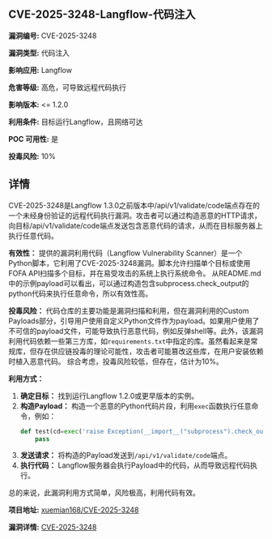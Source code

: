 ## CVE-2025-3248-Langflow-代码注入

**漏洞编号:** CVE-2025-3248

**漏洞类型:** 代码注入

**影响应用:** Langflow

**危害等级:** 高危，可导致远程代码执行

**影响版本:** <= 1.2.0

**利用条件:** 目标运行Langflow，且网络可达

**POC 可用性:** 是

**投毒风险:** 10%

## 详情

CVE-2025-3248是Langflow 1.3.0之前版本中/api/v1/validate/code端点存在的一个未经身份验证的远程代码执行漏洞。攻击者可以通过构造恶意的HTTP请求，向目标/api/v1/validate/code端点发送包含恶意代码的请求，从而在目标服务器上执行任意代码。

**有效性：**
提供的漏洞利用代码（Langflow Vulnerability Scanner）是一个Python脚本，它利用了CVE-2025-3248漏洞。脚本允许扫描单个目标或使用FOFA API扫描多个目标，并在易受攻击的系统上执行系统命令。 从README.md中的示例payload可以看出，可以通过构造包含subprocess.check_output的python代码来执行任意命令，所以有效性高。

**投毒风险：**
代码仓库的主要功能是漏洞扫描和利用，但在漏洞利用的Custom Payloads部分，引导用户使用自定义Python文件作为payload。如果用户使用了不可信的payload文件，可能导致执行恶意代码，例如反弹shell等。此外，该漏洞利用代码依赖一些第三方库，如`requirements.txt`中指定的库。虽然看起来是常规库，但存在供应链投毒的理论可能性，攻击者可能篡改这些库，在用户安装依赖时植入恶意代码。
综合考虑，投毒风险较低，但存在，估计为10%。

**利用方式：**
1.  **确定目标：** 找到运行Langflow 1.2.0或更早版本的实例。
2.  **构造Payload：**  构造一个恶意的Python代码片段，利用`exec`函数执行任意命令，例如：
    ```python
    def test(cd=exec('raise Exception(__import__("subprocess").check_output("your_command", shell=True))')):
        pass
    ```
3.  **发送请求：**  将构造的Payload发送到`/api/v1/validate/code`端点。
4.  **执行代码：**  Langflow服务器会执行Payload中的代码，从而导致远程代码执行。

总的来说，此漏洞利用方式简单，风险极高，利用代码有效。

**项目地址:** [xuemian168/CVE-2025-3248](https://github.com/xuemian168/CVE-2025-3248)

**漏洞详情:** [CVE-2025-3248](https://nvd.nist.gov/vuln/detail/CVE-2025-3248)